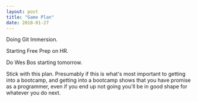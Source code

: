 ```yaml
---
layout: post
title: "Game Plan"
date: 2018-01-27
---
```


Doing Git Immersion.

Starting Free Prep on HR.

Do Wes Bos starting tomorrow.


Stick with this plan. Presumably if this is what's most important to getting into a bootcamp, and getting into a bootcamp shows that you have promise as a programmer, even if you end up not going you'll be in good shape for whatever you do next.